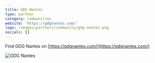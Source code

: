 ```yaml
---
title: GDG Nantes
type: partner
category: communities
website: 'https://gdgnantes.com/'
logo: /images/partners/community/gdg-nantes.png
socials: []
---
```


Find GDG Nantes on [https://gdgnantes.com/](https://gdgnantes.com/)

![GDG Nantes](/images/partners/community/gdg-nantes.png)
